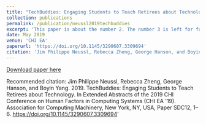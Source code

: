 ```yaml
---
title: "TechBuddies: Engaging Students to Teach Retirees about Technology"
collection: publications
permalink: /publication/neussl2019techbuddies
excerpt: 'This paper is about the number 2. The number 3 is left for future work.'
date: May 2019
venue: 'CHI EA'
paperurl: 'https://doi.org/10.1145/3290607.3309694'
citation: 'Jim Philippe Neussl, Rebecca Zheng, George Hanson, and Boyin Yang. 2019. TechBuddies: Engaging Students to Teach Retirees about Technology. In Extended Abstracts of the 2019 CHI Conference on Human Factors in Computing Systems (CHI EA 19). Association for Computing Machinery, New York, NY, USA, Paper SDC12, 1–6.'
---
```



[Download paper here](http://boyiny.github.io/files/neussl2019techbuddies.pdf)

Recommended citation: Jim Philippe Neussl, Rebecca Zheng, George Hanson, and Boyin Yang. 2019. TechBuddies: Engaging Students to Teach Retirees about Technology. In Extended Abstracts of the 2019 CHI Conference on Human Factors in Computing Systems (CHI EA '19). Association for Computing Machinery, New York, NY, USA, Paper SDC12, 1–6. https://doi.org/10.1145/3290607.3309694'
